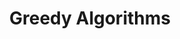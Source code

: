 ---
weight: 400
title: Greedy Algorithms
icon: trending_up
description: Greedy algorithms make locally optimal choices for global optimum.
date: 
lastmod: 
draft: false
---